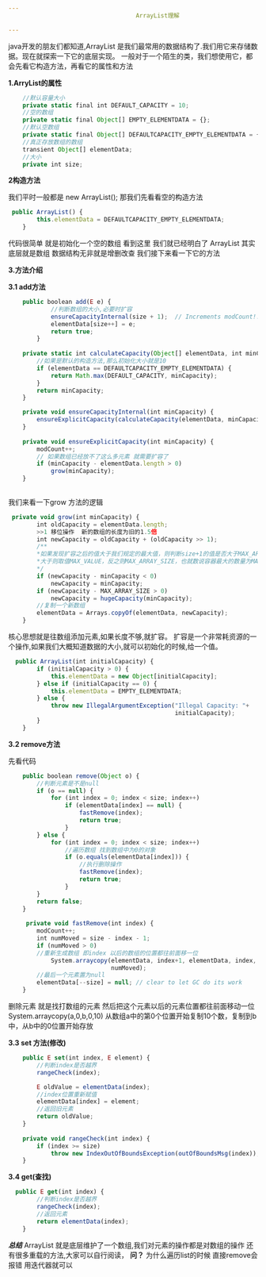 ```yaml
---
                                    ArrayList理解

---
```

java开发的朋友们都知道,ArrayList 是我们最常用的数据结构了.我们用它来存储数据。现在就探索一下它的底层实现。
一般对于一个陌生的类，我们想使用它，都会先看它构造方法，再看它的属性和方法

**1.ArryList的属性**

``` javascript
    //默认容量大小
    private static final int DEFAULT_CAPACITY = 10;
    //空的数组
    private static final Object[] EMPTY_ELEMENTDATA = {};
    //默认空数组    
    private static final Object[] DEFAULTCAPACITY_EMPTY_ELEMENTDATA = {};
    //真正存放数组的数组
    transient Object[] elementData; 
    //大小
    private int size;
```
**2构造方法**

我们平时一般都是 new ArrayList(); 那我们先看看空的构造方法

``` javascript
 public ArrayList() {
        this.elementData = DEFAULTCAPACITY_EMPTY_ELEMENTDATA;
    }
```
代码很简单 就是初始化一个空的数组
看到这里  我们就已经明白了 ArrayList  其实底层就是数组
数据结构无非就是增删改查 我们接下来看一下它的方法

**3.方法介绍**

**3.1 add方法**

``` javascript
    public boolean add(E e) {
            //判断数组的大小,必要时扩容
            ensureCapacityInternal(size + 1);  // Increments modCount!!
            elementData[size++] = e;
            return true;
        }
        
    private static int calculateCapacity(Object[] elementData, int minCapacity) {
        //如果是默认的构造方法,那么初始化大小就是10
        if (elementData == DEFAULTCAPACITY_EMPTY_ELEMENTDATA) {
            return Math.max(DEFAULT_CAPACITY, minCapacity);
        }
        return minCapacity;
    }

    private void ensureCapacityInternal(int minCapacity) {
        ensureExplicitCapacity(calculateCapacity(elementData, minCapacity));
    }
    
    private void ensureExplicitCapacity(int minCapacity) {
        modCount++;
        // 如果数组已经放不了这么多元素 就需要扩容了
        if (minCapacity - elementData.length > 0)
            grow(minCapacity);
    }
        
```
我们来看一下grow 方法的逻辑

``` javascript
 private void grow(int minCapacity) {
        int oldCapacity = elementData.length;
        >>1 移位操作  新的数组的长度为旧的1.5倍
        int newCapacity = oldCapacity + (oldCapacity >> 1);
        /**
        *如果发现扩容之后的值大于我们规定的最大值，则判断size+1的值是否大于MAX_ARRAY_SIZE的值，
        *大于则取值MAX_VALUE，反之则MAX_ARRAY_SIZE，也就数说容器最大的数量为MAX_VALUE
        */
        if (newCapacity - minCapacity < 0)
            newCapacity = minCapacity;
        if (newCapacity - MAX_ARRAY_SIZE > 0)
            newCapacity = hugeCapacity(minCapacity);
        //复制一个新数组
        elementData = Arrays.copyOf(elementData, newCapacity);
    }
```
核心思想就是往数组添加元素,如果长度不够,就扩容。
扩容是一个非常耗资源的一个操作,如果我们大概知道数据的大小,就可以初始化的时候,给一个值。

``` javascript
  public ArrayList(int initialCapacity) {
        if (initialCapacity > 0) {
            this.elementData = new Object[initialCapacity];
        } else if (initialCapacity == 0) {
            this.elementData = EMPTY_ELEMENTDATA;
        } else {
            throw new IllegalArgumentException("Illegal Capacity: "+
                                               initialCapacity);
        }
    }
```
**3.2 remove方法**

先看代码

``` javascript
    public boolean remove(Object o) {
        //判断元素是不是null
        if (o == null) {
            for (int index = 0; index < size; index++)
                if (elementData[index] == null) {
                    fastRemove(index);
                    return true;
                }
        } else {
            for (int index = 0; index < size; index++)
                //遍历数组 找到数组中为0的对象
                if (o.equals(elementData[index])) {
                    //执行删除操作
                    fastRemove(index);
                    return true;
                }
        }
        return false;
    }
    
     private void fastRemove(int index) {
        modCount++;
        int numMoved = size - index - 1;
        if (numMoved > 0)
        //重新生成数组 即index 以后的数组的位置都往前面移一位 
            System.arraycopy(elementData, index+1, elementData, index,
                             numMoved);
        //最后一个元素置为null
        elementData[--size] = null; // clear to let GC do its work
    }
```
删除元素 就是找打数组的元素 然后把这个元素以后的元素位置都往前面移动一位
System.arraycopy(a,0,b,0,10) 从数组a中的第0个位置开始复制10个数，复制到b中，从b中的0位置开始存放

**3.3 set 方法(修改)**

``` javascript
    public E set(int index, E element) {
        //判断index是否越界
        rangeCheck(index);

        E oldValue = elementData(index);
        //index位置重新赋值
        elementData[index] = element;
        //返回旧元素
        return oldValue;
    }
    
    private void rangeCheck(int index) {
        if (index >= size)
            throw new IndexOutOfBoundsException(outOfBoundsMsg(index));
    }
```
**3.4 get(查找)**

``` javascript
  public E get(int index) {
        //判断index是否越界
        rangeCheck(index);
        //返回元素
        return elementData(index);
    }
```
***总结***
ArrayList 就是底层维护了一个数组,我们对元素的操作都是对数组的操作
还有很多重载的方法,大家可以自行阅读，
**问？**
为什么遍历list的时候 直接remove会报错  用迭代器就可以 






